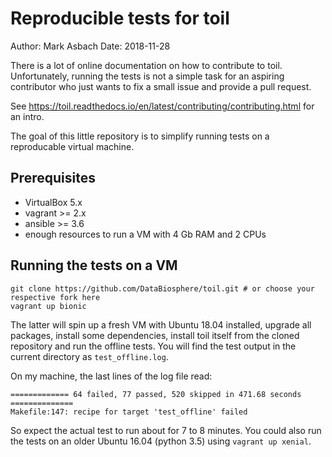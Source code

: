 Reproducible tests for toil
===========================

Author: Mark Asbach
Date: 2018-11-28

There is a lot of online documentation on how to contribute to toil. Unfortunately,
running the tests is not a simple task for an aspiring contributor who just wants
to fix a small issue and provide a pull request.

See https://toil.readthedocs.io/en/latest/contributing/contributing.html for an intro.

The goal of this little repository is to simplify running tests on a reproducable
virtual machine.


Prerequisites
-------------

- VirtualBox 5.x
- vagrant >= 2.x
- ansible >= 3.6
- enough resources to run a VM with 4 Gb RAM and 2 CPUs


Running the tests on a VM
-------------------------

    git clone https://github.com/DataBiosphere/toil.git # or choose your respective fork here
    vagrant up bionic

The latter will spin up a fresh VM with Ubuntu 18.04 installed, upgrade all packages,
install some dependencies, install toil itself from the cloned repository and run
the offline tests. You will find the test output in the current directory as `test_offline.log`.

On my machine, the last lines of the log file read:

    ============= 64 failed, 77 passed, 520 skipped in 471.68 seconds ==============
    Makefile:147: recipe for target 'test_offline' failed

So expect the actual test to run about for 7 to 8 minutes. You could also run the tests on an older
Ubuntu 16.04 (python 3.5) using `vagrant up xenial`.
